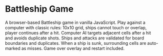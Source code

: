 # Battleship Game

A browser-based Battleship game in vanilla JavaScript. Play against a computer with classic rules: 10x10 grid, ships cannot touch or overlap, player continues after a hit. Computer AI targets adjacent cells after a hit and avoids duplicate shots. Ships and attacks are validated for board boundaries and duplicates. When a ship is sunk, surrounding cells are auto-marked as misses. Game over overlay and restart included.
